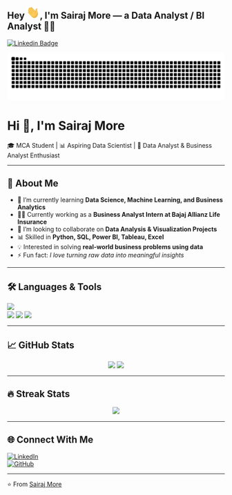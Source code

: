## Hey <img alt="Hi" src="Hi.gif" width="30px" height="30px" />, I'm Sairaj More — a Data Analyst / BI Analyst 👨‍💻

[![Linkedin Badge](https://img.shields.io/badge/-@SairajMore-0e76a8?style=flat&logo=Linkedin&logoColor=white)](www.linkedin.com/in/sairaj-more-849812319)

<img src="https://raw.githubusercontent.com/AkashRajpurohit/AkashRajpurohit/master/assets/github-snake-dark.svg" />

# Hi 👋, I'm Sairaj More  

🎓 MCA Student | 📊 Aspiring Data Scientist | 💼 Data Analyst & Business Analyst Enthusiast  

---

## 🚀 About Me  
- 🌱 I’m currently learning **Data Science, Machine Learning, and Business Analytics**  
- 👨‍💻 Currently working as a **Business Analyst Intern at Bajaj Allianz Life Insurance**  
- 👯 I’m looking to collaborate on **Data Analysis & Visualization Projects**  
- 📊 Skilled in **Python, SQL, Power BI, Tableau, Excel**  
- 💡 Interested in solving **real-world business problems using data**  
- ⚡ Fun fact: *I love turning raw data into meaningful insights*  

---

## 🛠️ Languages & Tools  
<p align="left">
<img src="https://skillicons.dev/icons?i=python,java,html,css,mysql,git,github,vscode" />  
<br>
<img src="https://img.shields.io/badge/Power%20BI-F2C811?style=for-the-badge&logo=powerbi&logoColor=black" /> 
<img src="https://img.shields.io/badge/Tableau-E97627?style=for-the-badge&logo=tableau&logoColor=white" />  
<img src="https://img.shields.io/badge/Excel-217346?style=for-the-badge&logo=microsoft-excel&logoColor=white" />  
</p>

---

## 📈 GitHub Stats  
<p align="center">
  <img src="https://github-readme-stats.vercel.app/api?username=sairaj-more&show_icons=true&theme=tokyonight" height="160px"/>
  <img src="https://github-readme-stats.vercel.app/api/top-langs/?username=sairaj-more&layout=compact&theme=tokyonight" height="160px"/>
</p>

---

## 🔥 Streak Stats  
<p align="center">
  <img src="https://github-readme-streak-stats.herokuapp.com/?user=sairaj-more&theme=tokyonight" height="160px"/>
</p>

---

## 🌐 Connect With Me  
[![LinkedIn](https://img.shields.io/badge/LinkedIn-blue?style=for-the-badge&logo=linkedin)](https://www.linkedin.com/in/sairaj-more-849812319)  
[![GitHub](https://img.shields.io/badge/GitHub-black?style=for-the-badge&logo=github)](https://github.com/sairaj-more33)  

---

⭐️ From [Sairaj More](https://github.com/sairaj-more33)


